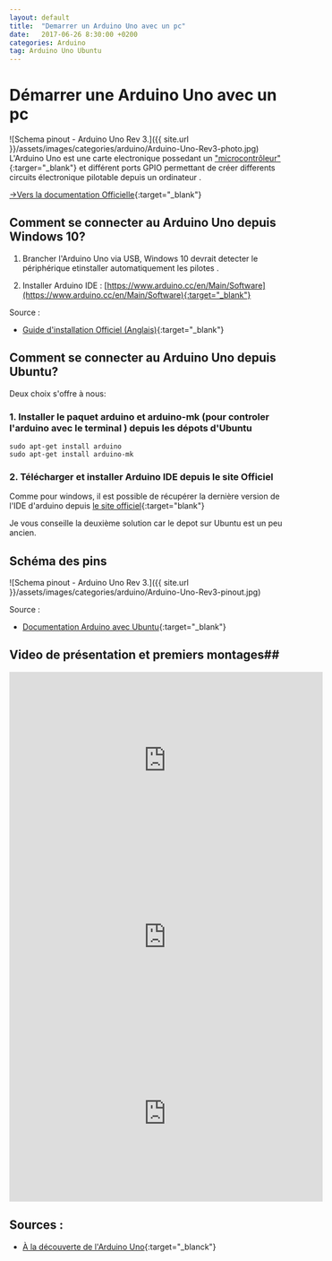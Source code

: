 ```yaml
---
layout: default
title:  "Demarrer un Arduino Uno avec un pc"
date:   2017-06-26 8:30:00 +0200
categories: Arduino 
tag: Arduino Uno Ubuntu
---
```


# Démarrer une Arduino Uno avec un pc
![Schema pinout - Arduino Uno Rev 3.]({{ site.url }}/assets/images/categories/arduino/Arduino-Uno-Rev3-photo.jpg)
L'Arduino Uno est une carte electronique possedant un ["microcontrôleur"](https://fr.wikipedia.org/wiki/Arduino){:targer="_blank"} et différent ports GPIO permettant de créer differents circuits électronique pilotable depuis un ordinateur .

[->Vers la documentation Officielle](https://www.arduino.cc/en/Guide/ArduinoUno){:target="_blank"}

## Comment se connecter au Arduino Uno depuis Windows 10? ## 

1. Brancher l'Arduino Uno via USB, Windows 10 devrait detecter le périphérique etinstaller automatiquement les pilotes .

2. Installer Arduino IDE : [https://www.arduino.cc/en/Main/Software](https://www.arduino.cc/en/Main/Software){:target="_blank"}


Source :
 * [Guide d'installation Officiel (Anglais)](https://www.arduino.cc/en/Guide/Windows){:target="_blank"}

 
## Comment se connecter au Arduino Uno depuis Ubuntu? ## 
Deux choix s'offre à nous: 
### 1. Installer le paquet arduino  et arduino-mk (pour controler l'arduino avec le terminal ) depuis les dépots d'Ubuntu ###
```Shell
sudo apt-get install arduino
sudo apt-get install arduino-mk
```
### 2. Télécharger et installer Arduino IDE depuis le site Officiel ###

Comme pour windows, il est possible de récupérer la dernière version de l'IDE d'arduino depuis [le site officiel](https://www.arduino.cc/en/Guide/Linux){:target="blank"}

Je vous conseille la deuxième solution car le depot sur Ubuntu est un peu ancien.

## Schéma des pins ##

![Schema pinout - Arduino Uno Rev 3.]({{ site.url }}/assets/images/categories/arduino/Arduino-Uno-Rev3-pinout.jpg)

Source : 
* [Documentation  Arduino avec Ubuntu](https://doc.ubuntu-fr.org/arduino){:target="_blank"}

## Video de présentation et premiers montages## 

<iframe width="560" height="315" src="https://www.youtube.com/embed/xTXjsC78RSQ?list=PLT6rF_I5kknPf2qlVFlvH47qHvqvzkknd" frameborder="0" allowfullscreen></iframe>

<iframe width="560" height="315" src="https://www.youtube.com/embed/qNI8Ast1kqA" frameborder="0" allowfullscreen></iframe>

<iframe width="560" height="315" src="https://www.youtube.com/embed/9uwxvq-try4" frameborder="0" allowfullscreen></iframe>

## Sources : ##
* [À la découverte de l'Arduino Uno](http://www.epingle.info/?p=3764){:target="_blanck"}
